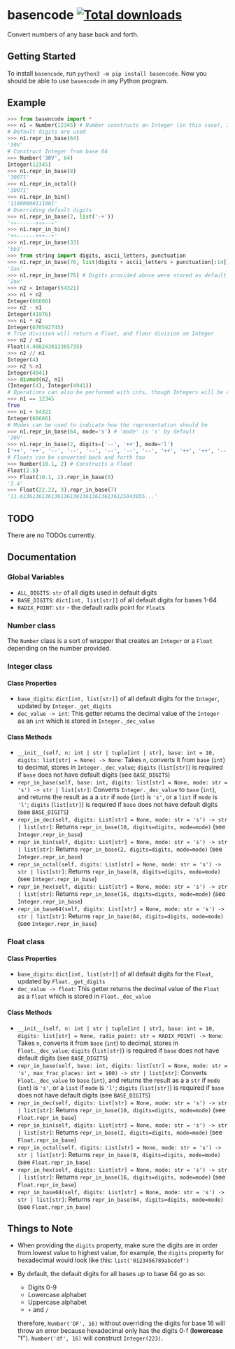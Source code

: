 # basencode [![Total downloads](https://static.pepy.tech/personalized-badge/basencode?period=total&units=international_system&left_color=grey&right_color=blue&left_text=Total%20downloads)](https://pepy.tech/project/basencode)

Convert numbers of any base back and forth.

## Getting Started

To install `basencode`, run `python3 -m pip install basencode`. Now you should be able to use `basencode` in any Python program.

## Example

```py
>>> from basencode import *
>>> n1 = Number(12345) # Number constructs an Integer (in this case), Integer can be called too
# Default digits are used
>>> n1.repr_in_base(64)
'30V'
# Construct Integer from base 64
>>> Number('30V', 64)
Integer(12345)
>>> n1.repr_in_base(8)
'30071'
>>> n1.repr_in_octal()
'30071'
>>> n1.repr_in_bin()
'11000000111001'
# Overriding default digits
>>> n1.repr_in_base(2, list('-+'))
'++------+++--+'
>>> n1.repr_in_bin()
'++------+++--+'
>>> n1.repr_in_base(33)
'bb3'
>>> from string import digits, ascii_letters, punctuation
>>> n1.repr_in_base(76, list(digits + ascii_letters + punctuation[:14]))
'2ax'
>>> n1.repr_in_base(76) # Digits provided above were stored as default digits for base 76
'2ax'
>>> n2 = Integer(54321)
>>> n1 + n2
Integer(66666)
>>> n2 - n1
Integer(41976)
>>> n1 * n2
Integer(670592745)
# True division will return a Float, and floor division an Integer
>>> n2 / n1
Float(4.400243013365735)
>>> n2 // n1
Integer(4)
>>> n2 % n1
Integer(4941)
>>> divmod(n2, n1)
(Integer(4), Integer(4941))
# Operations can also be performed with ints, though Integers will be returned
>>> n1 == 12345
True
>>> n1 + 54321
Integer(66666)
# Modes can be used to indicate how the representation should be
>>> n1.repr_in_base(64, mode='s') # 'mode' is 's' by default
'30V'
>>> n1.repr_in_base(2, digits=['--', '++'], mode='l')
['++', '++', '--', '--', '--', '--', '--', '--', '++', '++', '++', '--', '--', '++']
# Floats can be converted back and forth too
>>> Number(10.1, 2) # Constructs a Float
Float(2.5)
>>> Float(10.1, 2).repr_in_base(8)
'2.4'
>>> Float(22.22, 3).repr_in_base(7)
'11.6136136136136136136136136136136125043055...'
```

## TODO

There are no TODOs currently.

## Documentation

### Global Variables

- `ALL_DIGITS`: `str` of all digits used in default digits
- `BASE_DIGITS`: `dict[int, list[str]]` of all default digits for bases 1-64
- `RADIX_POINT`: `str` - the default radix point for `Float`s

### Number class

The `Number` class is a sort of wrapper that creates an `Integer` or a `Float`
depending on the number provided.

### Integer class

#### Class Properties

- `base_digits`: `dict[int, list[str]]` of all default digits for the `Integer`, updated by `Integer._get_digits`
- `dec_value -> int`: This getter returns the decimal value of the `Integer` as an `int` which is stored in `Integer._dec_value`

#### Class Methods

- `__init__(self, n: int | str | tuple[int | str], base: int = 10, digits: list[str] = None) -> None`: Takes `n`, converts it from `base` (`int`) to decimal, stores in `Integer._dec_value`; `digits` (`list[str]`) is required if `base` does not have default digits (see `BASE_DIGITS`)
- `repr_in_base(self, base: int, digits: list[str] = None, mode: str = 's') -> str | list[str]`: Converts `Integer._dec_value` to `base` (`int`), and returns the result as a a `str` if `mode` (`int`) is `'s'`, or a `list` if `mode` is `'l'`; `digits` (`list[str]`) is required if `base` does not have default digits (see `BASE_DIGITS`)
- `repr_in_dec(self, digits: List[str] = None, mode: str = 's') -> str | list[str]`: Returns `repr_in_base(10, digits=digits, mode=mode)` (see `Integer.repr_in_base`)
- `repr_in_bin(self, digits: List[str] = None, mode: str = 's') -> str | list[str]`: Returns `repr_in_base(2, digits=digits, mode=mode)` (see `Integer.repr_in_base`)
- `repr_in_octal(self, digits: List[str] = None, mode: str = 's') -> str | list[str]`: Returns `repr_in_base(8, digits=digits, mode=mode)` (see `Integer.repr_in_base`)
- `repr_in_hex(self, digits: List[str] = None, mode: str = 's') -> str | list[str]`: Returns `repr_in_base(16, digits=digits, mode=mode)` (see `Integer.repr_in_base`)
- `repr_in_base64(self, digits: List[str] = None, mode: str = 's') -> str | list[str]`: Returns `repr_in_base(64, digits=digits, mode=mode)` (see `Integer.repr_in_base`)

### Float class

#### Class Properties

- `base_digits`: `dict[int, list[str]]` of all default digits for the `Float`, updated by `Float._get_digits`
- `dec_value -> float`: This getter returns the decimal value of the `Float` as a `float` which is stored in `Float._dec_value`

#### Class Methods

- `__init__(self, n: int | str | tuple[int | str], base: int = 10, digits: list[str] = None, radix_point: str = RADIX_POINT) -> None`: Takes `n`, converts it from `base` (`int`) to decimal, stores in `Float._dec_value`; `digits` (`list[str]`) is required if `base` does not have default digits (see `BASE_DIGITS`)
- `repr_in_base(self, base: int, digits: list[str] = None, mode: str = 's', max_frac_places: int = 100) -> str | list[str]`: Converts `Float._dec_value` to `base` (`int`), and returns the result as a a `str` if `mode` (`int`) is `'s'`, or a `list` if `mode` is `'l'`; `digits` (`list[str]`) is required if `base` does not have default digits (see `BASE_DIGITS`)
- `repr_in_dec(self, digits: List[str] = None, mode: str = 's') -> str | list[str]`: Returns `repr_in_base(10, digits=digits, mode=mode)` (see `Float.repr_in_base`)
- `repr_in_bin(self, digits: List[str] = None, mode: str = 's') -> str | list[str]`: Returns `repr_in_base(2, digits=digits, mode=mode)` (see `Float.repr_in_base`)
- `repr_in_octal(self, digits: List[str] = None, mode: str = 's') -> str | list[str]`: Returns `repr_in_base(8, digits=digits, mode=mode)` (see `Float.repr_in_base`)
- `repr_in_hex(self, digits: List[str] = None, mode: str = 's') -> str | list[str]`: Returns `repr_in_base(16, digits=digits, mode=mode)` (see `Float.repr_in_base`)
- `repr_in_base64(self, digits: List[str] = None, mode: str = 's') -> str | list[str]`: Returns `repr_in_base(64, digits=digits, mode=mode)` (see `Float.repr_in_base`)

## Things to Note

- When providing the `digits` property, make sure the digits are in order from lowest value to highest value, for example, the `digits` property for hexadecimal would look like this: `list('0123456789abcdef')`
- By default, the default digits for all bases up to base 64 go as so:

  - Digits 0-9
  - Lowercase alphabet
  - Uppercase alphabet
  - `+` and `/`

  therefore, `Number('DF', 16)` without overriding the digits for base 16 will throw an error because hexadecimal only has the digits 0-f (**lowercase** "f"). `Number('df', 16)` will construct `Integer(223)`.
